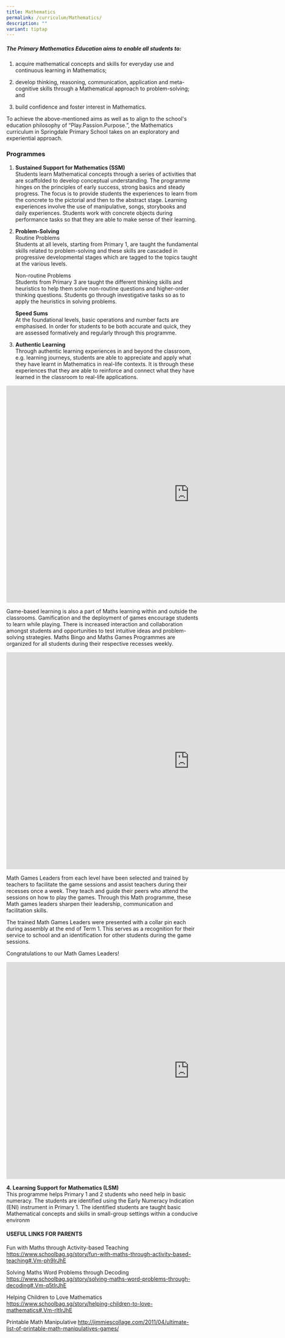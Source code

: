 ```yaml
---
title: Mathematics
permalink: /curriculum/Mathematics/
description: ""
variant: tiptap
---
```

<h5>The Primary Mathematics Education aims to enable all students to:</h5>
<ol data-tight="true" class="tight">
<li>
<p>acquire mathematical concepts and skills for everyday use and continuous
learning&nbsp;in Mathematics;</p>
</li>
<li>
<p>develop thinking, reasoning, communication, application and meta-cognitive
skills&nbsp;through a Mathematical approach&nbsp;to problem-solving; and</p>
</li>
<li>
<p>build confidence and foster interest in Mathematics.</p>
</li>
</ol>
<p>To achieve the above-mentioned aims as well as to align to the school's
education philosophy of “Play.Passion.Purpose.”, the Mathematics curriculum
in Springdale Primary School takes on an exploratory and experiential approach.</p>
<h3><strong>Programmes</strong></h3>
<ol>
<li>
<p><strong>Sustained Support for Mathematics (SSM)</strong>
<br>Students learn Mathematical concepts through a series of activities that
are scaffolded to develop conceptual understanding. The programme hinges
on the principles of early success, strong basics and steady progress.
The focus is to provide students the experiences to learn from the concrete
to the pictorial and then to the abstract stage. Learning experiences involve
the use of manipulative, songs, storybooks and daily experiences. Students
work with concrete objects during performance tasks so that they are able
to make sense of their learning.</p>
</li>
<li>
<p><strong>Problem-Solving</strong>
<br>Routine Problems
<br>Students at all levels, starting from Primary 1, are taught the fundamental
skills related to problem-solving and these skills are cascaded in progressive
developmental stages which are tagged to the topics taught at the various
levels.&nbsp;</p>
<p>Non-routine Problems
<br>Students from Primary 3 are taught the different thinking skills and heuristics
to help them solve non-routine questions and higher-order thinking questions.
Students go through investigative tasks so as to apply the heuristics in
solving problems.&nbsp;</p>
<p><strong>Speed Sums</strong>
<br>At the foundational levels, basic operations and number facts are emphasised.
In order for students to be both accurate and quick, they are assessed
formatively and regularly through this programme.</p>
</li>
<li>
<p><strong>Authentic Learning</strong>
<br>Through authentic learning experiences in and beyond the classroom, e.g.
learning journeys, students are able to appreciate and apply what they
have learnt in Mathematics in real-life contexts. It is through these experiences
that they are able to reinforce and connect what they have learned in the
classroom to real-life applications.</p>
</li>
</ol>
<div class="iframe-wrapper">
<iframe height="569" width="960" allowfullscreen="true" frameborder="0" src="https://docs.google.com/presentation/d/e/2PACX-1vRDYdEyv9QrsGEhcFsPm3wF_KDz6rLAUmse7-FhadGDTZ8etmFdeCVSlTDxmIm1444GO-tZmHdh5Suo/embed?start=false&amp;loop=false&amp;delayms=3000"></iframe>
</div>
<p>Game-based learning is also a part of Maths learning within and outside
the classrooms. Gamification and the deployment of games encourage students
to learn while playing. There is increased interaction and collaboration
amongst students and opportunities to test intuitive ideas and problem-solving
strategies. Maths Bingo and Maths Games Programmes are organized for all
students during their respective recesses weekly.</p>
<div class="iframe-wrapper">
<iframe height="569" width="960" allowfullscreen="true" frameborder="0" src="https://docs.google.com/presentation/d/e/2PACX-1vQO1fiw55U_3LgZkkREEEa0niluLnTBqhLzeNCu5rN2TVX8OIXiLp0T9pVVTb5mB6DHBIzQg308TYBd/embed?start=false&amp;loop=false&amp;delayms=3000"></iframe>
</div>
<p>Math Games Leaders from each level have been selected and trained by teachers
to facilitate the game sessions and assist teachers during their recesses
once a week. They teach and guide their peers who attend the sessions on
how to play the games. Through this Math programme, these Math games leaders
sharpen their leadership, communication and facilitation skills.&nbsp;</p>
<p>The trained Math Games Leaders were presented with a collar pin each during
assembly at the end of Term 1. This serves as a recognition for their service
to school and an identification for other students during the game sessions.</p>
<p>Congratulations to our Math Games Leaders!</p>
<div class="iframe-wrapper">
<iframe height="569" width="960" allowfullscreen="true" frameborder="0" src="https://docs.google.com/presentation/d/e/2PACX-1vRTBj_ipObmWKpQszQW1GL-AZGEOI4qjHb0JoWFehAHsYSnnQbm1bEtn2apS3GbikGozBgj1XUD5KhC/embed?start=false&amp;loop=false&amp;delayms=3000"></iframe>
</div>
<p><strong>4. Learning Support for Mathematics (LSM)</strong>
<br>This programme helps Primary 1 and 2 students who need help in basic numeracy.
The students are identified using the Early Numeracy Indication (ENI) instrument
in Primary 1. The identified students are taught basic Mathematical concepts
and skills in small-group settings within a conducive environm</p>
<h4><strong>USEFUL LINKS FOR PARENTS</strong></h4>
<p></p>
<p>Fun with Maths through Activity-based Teaching <a href="https://www.schoolbag.sg/story/fun-with-maths-through-activity-based-teaching#.Vm-ph9IrJhE%C2%A0" rel="noopener noreferrer nofollow" target="_blank">https://www.schoolbag.sg/story/fun-with-maths-through-activity-based-teaching#.Vm-ph9IrJhE</a>
</p>
<p>Solving Maths Word Problems through Decoding <a href="https://www.schoolbag.sg/story/solving-maths-word-problems-through-decoding#.Vm-q5tIrJhE" rel="noopener noreferrer nofollow" target="_blank">https://www.schoolbag.sg/story/solving-maths-word-problems-through-decoding#.Vm-q5tIrJhE</a>
</p>
<p>Helping Children to Love Mathematics <a href="https://www.schoolbag.sg/story/helping-children-to-love-mathematics#.Vm-rItIrJhE" rel="noopener noreferrer nofollow" target="_blank">https://www.schoolbag.sg/story/helping-children-to-love-mathematics#.Vm-rItIrJhE</a>
</p>
<p>Printable Math Manipulative <a href="https://jimmiescollage.com/ultimate-list-of-printable-math-manipulatives-games/" rel="noopener noreferrer nofollow" target="_blank">http://jimmiescollage.com/2011/04/ultimate-list-of-printable-math-manipulatives-games/</a>
</p>
